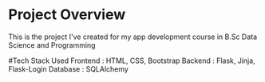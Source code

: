 # Project Overview
This is the project I've created for my app development course in B.Sc Data Science  and Programming

#Tech Stack Used 
Frontend : HTML, CSS, Bootstrap
Backend :  Flask, Jinja, Flask-Login
Database : SQLAlchemy
